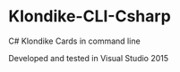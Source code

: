 # Klondike-CLI-Csharp
C# Klondike Cards in command line

Developed and tested in Visual Studio 2015
